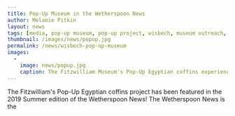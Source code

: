 ```yaml
---
title: Pop-Up Museum in the Wetherspoon News
author: Melanie Pitkin
layout: news
tags: [media, pop-up museum, pop-up project, wisbech, museum outreach, coffins, ancient egypt, wetherspoon, pub, wheatsheaf inn]
thumbnail: /images/news/popup.jpg
permalink: /news/wisbech-pop-up-museum
images:
  -
    image: news/popup.jpg
    caption: The Fitzwilliam Museum's Pop-Up Egyptian coffins experience in Wetherspoons, Wisbech.
---
```


The Fitzwilliam's Pop-Up Egyptian coffins project has been featured in the 2019 Summer edition of the Wetherspoon News! The Wetherspoon News is the 
